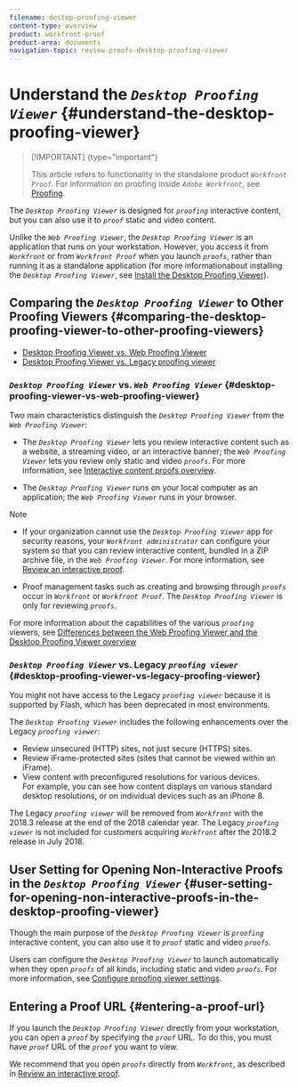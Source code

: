 ```yaml
---
filename: destop-proofing-viewer
content-type: overview
product: workfront-proof
product-area: documents
navigation-topic: review-proofs-desktop-proofing-viewer
---
```




# Understand the *`Desktop Proofing Viewer`* {#understand-the-desktop-proofing-viewer}



>[!IMPORTANT] {type="important"}
>
>This article refers to functionality in the standalone product *`Workfront Proof`*. For information on proofing inside *`Adobe Workfront`*, see [Proofing](_proofing.md).


The *`Desktop Proofing Viewer`* is designed for *`proofing`* interactive content, but you can also use it to *`proof`* static and video content.&nbsp;


Unlike the *`Web Proofing Viewer`*, the *`Desktop Proofing Viewer`* is an application that runs on your workstation. However, you access it from *`Workfront`* or from *`Workfront Proof`* when you launch *`proofs`*, rather than running it as a standalone application (for more informationabout installing the *`Desktop Proofing Viewer`*, see [Install the Desktop Proofing Viewer](installing-desktop-proofing-viewer.md)).&nbsp;


## Comparing the *`Desktop Proofing Viewer`* to Other Proofing Viewers {#comparing-the-desktop-proofing-viewer-to-other-proofing-viewers}




* [Desktop Proofing Viewer vs. Web Proofing Viewer](#desktop-proofing-viewer-vs-web-proofing-viewer) 
* [Desktop Proofing Viewer vs. Legacy proofing viewer](#desktop-proofing-viewer-vs-legacy-proofing-viewer) 




### *`Desktop Proofing Viewer`* vs. *`Web Proofing Viewer`* {#desktop-proofing-viewer-vs-web-proofing-viewer}

Two main characteristics distinguish the *`Desktop Proofing Viewer`* from the *`Web Proofing Viewer`*:



* The *`Desktop Proofing Viewer`* lets you review interactive content such as a website, a streaming video, or an interactive banner; the *`Web Proofing Viewer`* lets you review only static and video *`proofs`*. For more information, see [Interactive content proofs overview](interactive-content-proofs.md).&nbsp;

*  The *`Desktop Proofing Viewer`* runs on your local computer as an application; the *`Web Proofing Viewer`* runs in your browser.


  >[!NOTE]
  >
  >
  >    
  >    
  >    *  If your organization cannot use the *`Desktop Proofing Viewer`* app for security reasons, your *`Workfront administrator`* can configure your system so that you can review interactive content, bundled in a ZIP archive file, in the *`Web Proofing Viewer`*. For more information, see [Review an interactive proof](review-and-managing-interactive-proofs.md).
  >    
  >    * Proof management tasks such as creating and browsing through *`proofs`* occur in *`Workfront`* or *`Workfront Proof`*. The *`Desktop Proofing Viewer`* is only for reviewing *`proofs`*.
  >    
  >    
  >    






For more information about the capabilities of the various *`proofing`* viewers,&nbsp;see [Differences between the Web Proofing Viewer and the Desktop Proofing Viewer overview](understand-differences-between-web-viewer.md)


### *`Desktop Proofing Viewer`* vs. Legacy *`proofing viewer`* {#desktop-proofing-viewer-vs-legacy-proofing-viewer}

You might not have access to the Legacy *`proofing viewer`* because it is supported by Flash, which has been deprecated in most environments.


The *`Desktop Proofing Viewer`* includes the following enhancements over the Legacy *`proofing viewer`*:



* Review unsecured (HTTP) sites, not just secure (HTTPS) sites.
* Review iFrame-protected sites&nbsp;(sites that cannot be&nbsp;viewed within an iFrame). 
* View content with preconfigured resolutions for various devices.   
  For example, you can see how content displays on various standard desktop resolutions, or on individual devices such as an iPhone 8.


The Legacy *`proofing viewer`* will be removed from *`Workfront`* with the 2018.3 release at the end of the 2018 calendar year. The Legacy *`proofing viewer`* is not included for customers acquiring *`Workfront`* after the 2018.2 release in July 2018. 


## User Setting for Opening Non-Interactive Proofs in the *`Desktop Proofing Viewer`* {#user-setting-for-opening-non-interactive-proofs-in-the-desktop-proofing-viewer}

Though the main purpose of the *`Desktop Proofing Viewer`* is *`proofing`* interactive content, you can also use it to *`proof`* static and video *`proofs`*. 


Users can configure the *`Desktop Proofing Viewer`* to launch automatically when they open *`proofs`* of all kinds, including static and video *`proofs`*. For more information, see [Configure proofing viewer settings](configure-proofing-viewer-settings.md).


## Entering a Proof URL {#entering-a-proof-url}

If you launch the *`Desktop Proofing Viewer`* directly from your workstation, you can open a *`proof`* by specifying the *`proof`* URL. To do this, you must have *`proof`* URL of the *`proof`* you want to view. 


We recommend that you open *`proofs`* directly from *`Workfront`*, as described in [Review an interactive proof](review-and-managing-interactive-proofs.md).
